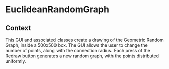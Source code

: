 # EuclideanRandomGraph

## Context

This GUI and associated classes create a drawing of the Geometric Random Graph, inside a 500x500 box. The GUI allows the user to change the number of points, along with the connection radius. Each press of the Redraw button generates a new random graph, with the points distributed uniformly. 
